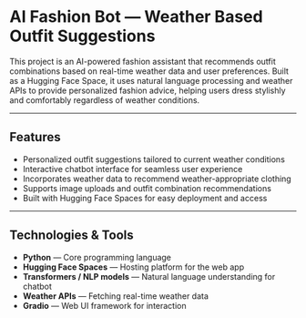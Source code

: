 # AI Fashion Bot — Weather Based Outfit Suggestions

This project is an AI-powered fashion assistant that recommends outfit combinations based on real-time weather data and user preferences. Built as a Hugging Face Space, it uses natural language processing and weather APIs to provide personalized fashion advice, helping users dress stylishly and comfortably regardless of weather conditions.

---

## Features

- Personalized outfit suggestions tailored to current weather conditions
- Interactive chatbot interface for seamless user experience
- Incorporates weather data to recommend weather-appropriate clothing
- Supports image uploads and outfit combination recommendations
- Built with Hugging Face Spaces for easy deployment and access

---

## Technologies & Tools

- **Python** — Core programming language
- **Hugging Face Spaces** — Hosting platform for the web app
- **Transformers / NLP models** — Natural language understanding for chatbot
- **Weather APIs** — Fetching real-time weather data
- **Gradio** — Web UI framework for interaction
